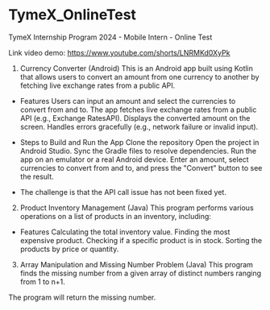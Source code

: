 # TymeX_OnlineTest
TymeX Internship Program 2024 - Mobile Intern - Online Test

Link video demo: https://www.youtube.com/shorts/LNRMKd0XyPk

1. Currency Converter (Android)
This is an Android app built using Kotlin that allows users to convert an amount from one currency to another by fetching live exchange rates from a public API.

- Features
Users can input an amount and select the currencies to convert from and to.
The app fetches live exchange rates from a public API (e.g., Exchange RatesAPI).
Displays the converted amount on the screen.
Handles errors gracefully (e.g., network failure or invalid input).

- Steps to Build and Run the App
Clone the repository
Open the project in Android Studio.
Sync the Gradle files to resolve dependencies.
Run the app on an emulator or a real Android device.
Enter an amount, select currencies to convert from and to, and press the "Convert" button to see the result.

- The challenge is that the API call issue has not been fixed yet.

2. Product Inventory Management (Java)
This program performs various operations on a list of products in an inventory, including:

- Features
Calculating the total inventory value.
Finding the most expensive product.
Checking if a specific product is in stock.
Sorting the products by price or quantity.

3. Array Manipulation and Missing Number Problem (Java)
This program finds the missing number from a given array of distinct numbers ranging from 1 to n+1.

The program will return the missing number.
